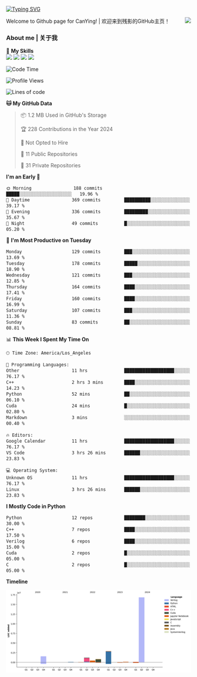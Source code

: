 [![Typing SVG](https://readme-typing-svg.herokuapp.com?size=25&duration=3500&color=00FFFF&vCenter=true&width=250&height=40&lines=Hi+Welcome+%F0%9F%91%8B%F0%9F%8F%BB;I'm+CanYing|残影)](https://git.io/typing-svg)

<a href="#">
  <img align="right" src="https://github-readme-stats.vercel.app/api?username=CanYing0913&count_private=true&rank_icon=github&show_icons=true&bg_color=15,f2f7fd,E0EAFC&" />
</a>

Welcome to Github page for CanYing! | 欢迎来到残影的GitHub主页！

### About me | 关于我

🌟 **My Skills**  
![](https://img.shields.io/badge/-C-A8B9CC?style=flat-square&logo=C&logoColor=fff)
![](https://img.shields.io/badge/-C++-00599C?style=flat-square&logo=Cpp&logoColor=fff)
![](https://img.shields.io/badge/-Python-3776AB?style=flat-square&logo=Python&logoColor=fff)
![](https://img.shields.io/badge/-Linux-000000?style=flat-square&logo=Linux&logoColor=fff)

<!--START_SECTION:waka-->
![Code Time](http://img.shields.io/badge/Code%20Time-344%20hrs%2023%20mins-blue)

![Profile Views](http://img.shields.io/badge/Profile%20Views-0-blue)

![Lines of code](https://img.shields.io/badge/From%20Hello%20World%20I%27ve%20Written-24.0%20million%20lines%20of%20code-blue)

**🐱 My GitHub Data** 

> 📦 1.2 MB Used in GitHub's Storage 
 > 
> 🏆 228 Contributions in the Year 2024
 > 
> 🚫 Not Opted to Hire
 > 
> 📜 11 Public Repositories 
 > 
> 🔑 31 Private Repositories 
 > 
**I'm an Early 🐤** 

```text
🌞 Morning                188 commits         █████░░░░░░░░░░░░░░░░░░░░   19.96 % 
🌆 Daytime                369 commits         ██████████░░░░░░░░░░░░░░░   39.17 % 
🌃 Evening                336 commits         █████████░░░░░░░░░░░░░░░░   35.67 % 
🌙 Night                  49 commits          █░░░░░░░░░░░░░░░░░░░░░░░░   05.20 % 
```
📅 **I'm Most Productive on Tuesday** 

```text
Monday                   129 commits         ███░░░░░░░░░░░░░░░░░░░░░░   13.69 % 
Tuesday                  178 commits         █████░░░░░░░░░░░░░░░░░░░░   18.90 % 
Wednesday                121 commits         ███░░░░░░░░░░░░░░░░░░░░░░   12.85 % 
Thursday                 164 commits         ████░░░░░░░░░░░░░░░░░░░░░   17.41 % 
Friday                   160 commits         ████░░░░░░░░░░░░░░░░░░░░░   16.99 % 
Saturday                 107 commits         ███░░░░░░░░░░░░░░░░░░░░░░   11.36 % 
Sunday                   83 commits          ██░░░░░░░░░░░░░░░░░░░░░░░   08.81 % 
```


📊 **This Week I Spent My Time On** 

```text
🕑︎ Time Zone: America/Los_Angeles

💬 Programming Languages: 
Other                    11 hrs              ███████████████████░░░░░░   76.17 % 
C++                      2 hrs 3 mins        ████░░░░░░░░░░░░░░░░░░░░░   14.23 % 
Python                   52 mins             ██░░░░░░░░░░░░░░░░░░░░░░░   06.10 % 
Cuda                     24 mins             █░░░░░░░░░░░░░░░░░░░░░░░░   02.80 % 
Markdown                 3 mins              ░░░░░░░░░░░░░░░░░░░░░░░░░   00.40 % 

🔥 Editors: 
Google Calendar          11 hrs              ███████████████████░░░░░░   76.17 % 
VS Code                  3 hrs 26 mins       ██████░░░░░░░░░░░░░░░░░░░   23.83 % 

💻 Operating System: 
Unknown OS               11 hrs              ███████████████████░░░░░░   76.17 % 
Linux                    3 hrs 26 mins       ██████░░░░░░░░░░░░░░░░░░░   23.83 % 
```

**I Mostly Code in Python** 

```text
Python                   12 repos            ████████░░░░░░░░░░░░░░░░░   30.00 % 
C++                      7 repos             ████░░░░░░░░░░░░░░░░░░░░░   17.50 % 
Verilog                  6 repos             ████░░░░░░░░░░░░░░░░░░░░░   15.00 % 
Cuda                     2 repos             █░░░░░░░░░░░░░░░░░░░░░░░░   05.00 % 
C                        2 repos             █░░░░░░░░░░░░░░░░░░░░░░░░   05.00 % 
```



**Timeline**

![Lines of Code chart](https://raw.githubusercontent.com/CanYing0913/CanYing0913/master/assets/bar_graph.png)


<!--END_SECTION:waka-->
